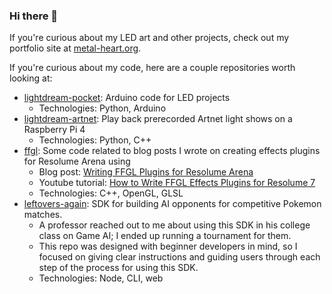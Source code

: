 ### Hi there 👋

If you're curious about my LED art and other projects, check out my portfolio site at [metal-heart.org](https://metal-heart.org).

If you're curious about my code, here are a couple repositories worth looking at:

- [lightdream-pocket](https://github.com/dramamine/lightdream-pocket): Arduino code for LED projects
  - Technologies: Python, Arduino
- [lightdream-artnet](https://github.com/dramamine/lightdream-artnet): Play back prerecorded Artnet light shows on a Raspberry Pi 4
  - Technologies: Python, C++
- [ffgl](https://github.com/dramamine/ffgl): Some code related to blog posts I wrote on creating effects plugins for Resolume Arena using
  - Blog post: [Writing FFGL Plugins for Resolume Arena](https://metal-heart.org/writing-ffgl-plugins-for-resolume-arena-7/)
  - Youtube tutorial: [How to Write FFGL Effects Plugins for Resolume 7](https://www.youtube.com/watch?v=26uzqRbxRUk)
  - Technologies: C++, OpenGL, GLSL
- [leftovers-again](https://github.com/dramamine/leftovers-again): SDK for building AI opponents for competitive Pokemon matches.
  - A professor reached out to me about using this SDK in his college class on Game AI; I ended up running a tournament for them.
  - This repo was designed with beginner developers in mind, so I focused on giving clear instructions and guiding users through each step of the process for using this SDK.
  - Technologies: Node, CLI, web


<!--
**dramamine/dramamine** is a ✨ _special_ ✨ repository because its `README.md` (this file) appears on your GitHub profile.

Here are some ideas to get you started:

- 🔭 I’m currently working on ...
- 🌱 I’m currently learning ...
- 👯 I’m looking to collaborate on ...
- 🤔 I’m looking for help with ...
- 💬 Ask me about ...
- 📫 How to reach me: ...
- 😄 Pronouns: ...
- ⚡ Fun fact: ...
-->
